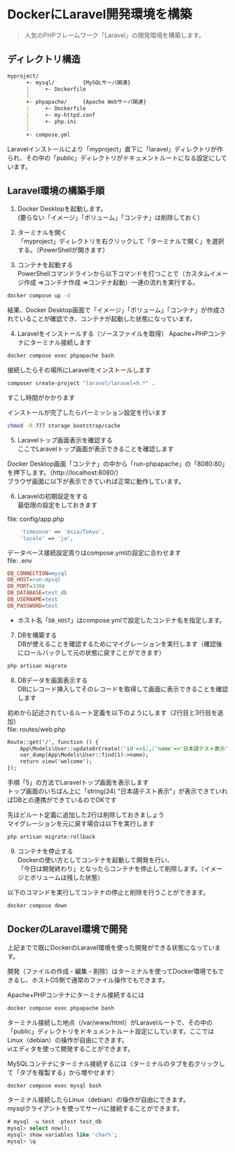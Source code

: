 # DockerにLaravel開発環境を構築
> 人気のPHPフレームワーク「Laravel」の開発環境を構築します。
## ディレクトリ構造
```markdown
myproject/
      +- mysql/         {MySQLサーバ関連}
      |     +- Dockerfile
      |
      +- phpapache/     {Apache Webサーバ関連}
      |     +- Dockerfile
      |     +- my-httpd.conf
      |     +- php.ini
      |
      +- compose.yml
```
Laravelインストールにより「myproject」直下に「laravel」ディレクトリが作られ、その中の「public」ディレクトリがドキュメントルートになる設定にしています。

## Laravel環境の構築手順
1. Docker Desktopを起動します。  
(要らない「イメージ」「ボリューム」「コンテナ」は削除しておく）

2. ターミナルを開く  
「myproject」ディレクトリを右クリックして「ターミナルで開く」を選択する。（PowerShellが開きます）

3. コンテナを起動する  
PowerShellコマンドラインから以下コマンドを打つことで（カスタムイメージ作成 ⇒コンテナ作成 ⇒コンテナ起動）一連の流れを実行する。
```sh
docker compose up -d
```
結果、Docker Desktop画面で「イメージ」「ボリューム」「コンテナ」が作成されていることが確認でき、コンテナが起動した状態になっています。

4. Laravelをインストールする（ソースファイルを取得）
Apache+PHPコンテナにターミナル接続します
```sh
docker compose exec phpapache bash
```
接続したらその場所にLaravelをインストールします
```sh
composer create-project "laravel/laravel=9.*" .
```
すこし時間がかかります

インストールが完了したらパーミッション設定を行います
```sh
chmod -R 777 storage bootstrap/cache
```

5. Laravelトップ画面表示を確認する  
ここでLaravelトップ画面が表示できることを確認します

Docker Desktop画面「コンテナ」の中から「run-phpapache」の「8080:80」を押下します。（http://localhost:8080/）  
ブラウザ画面に以下が表示できていれば正常に動作しています。

6. Laravelの初期設定をする  
最低限の設定をしておきます  

file: config/app.php
```php
    'timezone' => 'Asia/Tokyo',
    'locale' => 'ja',
```
データベース接続設定周りはcompose.ymlの設定に合わせます  
file: .env
```ini
DB_CONNECTION=mysql
DB_HOST=run-mysql
DB_PORT=3306
DB_DATABASE=test_db
DB_USERNAME=test
DB_PASSWORD=test
```
* ホスト名「`DB_HOST`」はcompose.ymlで設定したコンテナ名を指定します。

7. DBを構築する  
DBが使えることを確認するためにマイグレーションを実行します（確認後にロールバックして元の状態に戻すことができます）
```sh
php artisan migrate
```

8. DBデータを画面表示する  
DBにレコード挿入してそのレコードを取得して画面に表示できることを確認します

初めから記述されているルート定義を以下のようにします（2行目と3行目を追加）  
file: routes/web.php
```markdown
Route::get('/', function () {
    App\Models\User::updateOrCreate(['id'=>1],['name'=>'日本語テスト表示','email'=>'hoge@example.com','password'=>'hoge']);
    var_dump(App\Models\User::find(1)->name);
    return view('welcome');
});
```
手順「5」の方法でLaravelトップ画面を表示します  
トップ画面のいちばん上に「string(24) "日本語テスト表示"」が表示できていればDBとの連携ができているのでOKです

先ほどルート定義に追加した2行は削除しておきましょう  
マイグレーションを元に戻す場合は以下を実行します
```sh
php artisan migrate:rollback
```

9. コンテナを停止する  
Dockerの使い方としてコンテナを起動して開発を行い、  
「今日は開発終わり」となったらコンテナを停止して削除します。（イメージとボリュームは残した状態）

以下のコマンドを実行してコンテナの停止と削除を行うことができます。
```sh
docker compose down
```

## DockerのLaravel環境で開発
上記までで既にDockerのLaravel環境を使った開発ができる状態になっています。

開発（ファイルの作成・編集・削除）はターミナルを使ってDocker環境でもできるし、ホストOS側で通常のファイル操作でもできます。

Apache+PHPコンテナにターミナル接続するには
```sh
docker compose exec phpapache bash
```
ターミナル接続した地点（/var/www/html）がLaravelルートで、その中の「public」ディレクトリをドキュメントルート設定にしています。ここではLinux（debian）の操作が自由にできます。  
viエディタを使って開発することができます。

MySQLコンテナにターミナル接続するには（ターミナルのタブを右クリックして「タブを複製する」から増やせます）
```sh
docker compose exec mysql bash
```
ターミナル接続したらLinux（debian）の操作が自由にできます。  
mysqlクライアントを使ってサーバに接続することができます。
```sql
# mysql -u test -ptest test_db
mysql> select now();
mysql> show variables like 'char%';
mysql> \q
```
